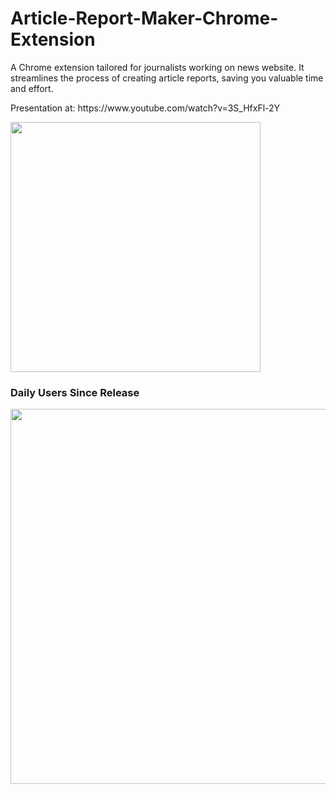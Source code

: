 # Article-Report-Maker-Chrome-Extension
<p>A Chrome extension tailored for journalists working on news website. It streamlines the process of creating article reports, saving you valuable time and effort.</h2>
<p>Presentation at: https://www.youtube.com/watch?v=3S_HfxFl-2Y</p>
<img width='400' src="https://github.com/nikoletaxvs/Article-Report-Maker-Chrome-Extension/assets/60019367/cf9dd306-099b-49eb-93e1-f3b15de76cd2" />
<h3>Daily Users Since Release</h3>
<img width='600' src="https://github.com/nikoletaxvs/Article-Report-Maker-Chrome-Extension/assets/60019367/b460109c-8841-4e42-9c2e-63b887e0120d" />

